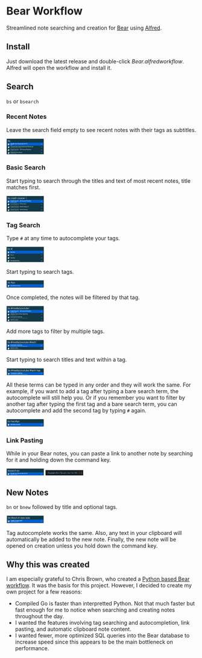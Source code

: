 # Bear Workflow
Streamlined note searching and creation for [Bear](http://www.bear-writer.com/) using [Alfred](https://www.alfredapp.com/workflows/).

## Install
Just download the latest release and double-click _Bear.alfredworkflow_. Alfred will open the workflow and install it.

## Search
`bs` or `bsearch`

### Recent Notes
Leave the search field empty to see recent notes with their tags as subtitles.

<img src="doc/RecentNotes.png" width="100">

### Basic Search
Start typing to search through the titles and text of most recent notes, title matches first.

<img src="doc/BasicSearch.png" width="100">

### Tag Search
Type `#` at any time to autocomplete your tags.

<img src="doc/TagAutocomplete.png" width="100">

Start typing to search tags.

<img src="doc/TagAutocompleteSearch.png" width="100">

Once completed, the notes will be filtered by that tag.

<img src="doc/TagFilter.png" width="100">

Add more tags to filter by multiple tags.

<img src="doc/TagAutocompleteMultiple.png" width="100">

Start typing to search titles and text within a tag.

<img src="doc/TagTextSearch.png" width="100">

All these terms can be typed in any order and they will work the same. For example, if you want to add a tag after typing a bare search term, the autocomplete will still help you. Or if you remember you want to filter by another tag after typing the first tag and a bare search term, you can autocomplete and add the second tag by typing `#` again.

<img src="doc/TagAnyOrder.png" width="100">

### Link Pasting

While in your Bear notes, you can paste a link to another note by searching for it and holding down the command key.

<img src="doc/Link1.png" width="100">
<img src="doc/Link2.png" width="100">

## New Notes
`bn` or `bnew` followed by title and optional tags.

<img src="doc/NewNote.png" width="100">

Tag autocomplete works the same. Also, any text in your clipboard will automatically be added to the new note. Finally, the new note will be opened on creation unless you hold down the command key.

## Why this was created
I am especially grateful to Chris Brown, who created a [Python based Bear workflow](https://github.com/chrisbro/alfred-bear). It was the basis for this project. However, I decided to create my own project for a few reasons:

- Compiled Go is faster than interpretted Python. Not that much faster but fast enough for me to notice when searching and creating notes throughout the day.
- I wanted the features involving tag searching and autocompletion, link pasting, and automatic clipboard note content.
- I wanted fewer, more optimized SQL queries into the Bear database to increase speed since this appears to be the main bottleneck on performance.

